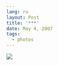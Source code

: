 ```yaml
---
lang: ru
layout: Post
title: '***'
date: May 4, 2007
tags:
  - photos
---
```


![](http://wow.sapegin.me/2b0Z3d1C3B0U/Sapegin-Artem-20D-2006-07-22-227-2785.jpg)
